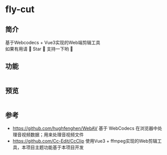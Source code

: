 <h1>fly-cut</h1>
<h2>简介</h2>
<p>基于Webcodecs + Vue3实现的Web端剪辑工具 <br/>
如果有用请 🌟 Star 🌟 支持一下哟 🫣 <br/></p>
<h2>功能</h2>
<p><img src="coverImage/map.png" alt=""></p>
<h2>预览</h2>
<p><img src="coverImage/preview.gif" alt=""></p>
<h2>参考</h2>
<ul>
<li><a href="https://github.com/hughfenghen/WebAV">https://github.com/hughfenghen/WebAV</a> 基于 WebCodecs 在浏览器中处理音视频数据；用来处理音视频文件</li>
<li><a href="https://github.com/Cc-Edit/CcClip">https://github.com/Cc-Edit/CcClip</a> 使用Vue3 + ffmpeg实现的Web剪辑工具，本项目主题功能基于本项目开发</li>
</ul>
